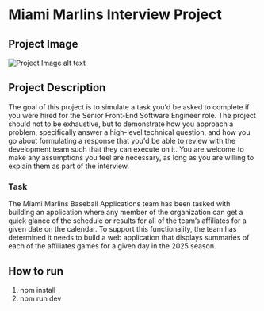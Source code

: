 # Miami Marlins Interview Project

## Project Image

![Project Image alt text](public/PATH.png)

## Project Description

The goal of this project is to simulate a task you'd be asked to complete if you were hired for the Senior Front-End Software Engineer role. The project should not to be exhaustive, but to demonstrate how you approach a problem, specifically answer a high-level technical question, and how you go about formulating a response that you'd be able to review with the development team such that they can execute on it. You are welcome to make any assumptions you feel are necessary, as long as you are willing to explain them as part of the interview.

### Task

The Miami Marlins Baseball Applications team has been tasked with building an application where any member of the organization can get a quick glance of the schedule or results for all of the team’s affiliates for a given date on the calendar. To support this functionality, the team has determined it needs to build a web application that displays summaries of each of the affiliates games for a given day in the 2025 season.

## How to run

1. npm install
2. npm run dev

